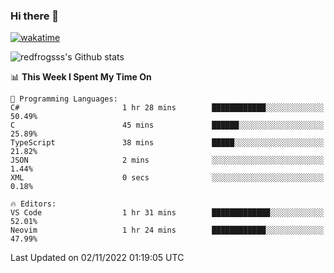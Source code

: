 ### Hi there 👋

[![wakatime](https://wakatime.com/badge/user/2cbd8003-b8b8-4565-92d7-ad9c23ff1846.svg)](https://wakatime.com/@2cbd8003-b8b8-4565-92d7-ad9c23ff1846)

<img src="https://github-readme-stats.vercel.app/api?username=redfrogsss&show_icons=true" alt="redfrogsss's Github stats"></img>

<!--START_SECTION:waka-->
📊 **This Week I Spent My Time On** 

```text
💬 Programming Languages: 
C#                       1 hr 28 mins        ████████████░░░░░░░░░░░░░   50.49% 
C                        45 mins             ██████░░░░░░░░░░░░░░░░░░░   25.89% 
TypeScript               38 mins             █████░░░░░░░░░░░░░░░░░░░░   21.82% 
JSON                     2 mins              ░░░░░░░░░░░░░░░░░░░░░░░░░   1.44% 
XML                      0 secs              ░░░░░░░░░░░░░░░░░░░░░░░░░   0.18%

🔥 Editors: 
VS Code                  1 hr 31 mins        █████████████░░░░░░░░░░░░   52.01% 
Neovim                   1 hr 24 mins        ████████████░░░░░░░░░░░░░   47.99%

```


 Last Updated on 02/11/2022 01:19:05 UTC
<!--END_SECTION:waka-->
